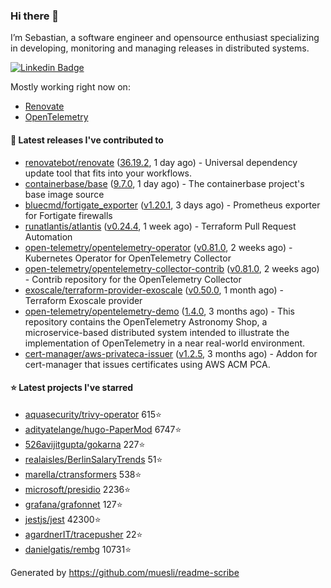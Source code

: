 ### Hi there 👋

I’m Sebastian, a software engineer and opensource enthusiast specializing in developing, monitoring and managing releases in distributed systems.

[![Linkedin Badge](https://img.shields.io/badge/-LinkedIn-blue?style=flat&logo=Linkedin&logoColor=white&link=https://www.linkedin.com/in/sebastian-poxhofer/)](https://www.linkedin.com/in/sebastian-poxhofer/)

Mostly working right now on:
- [Renovate](https://github.com/renovatebot/renovate)
- [OpenTelemetry](https://github.com/open-telemetry)



#### 🚀 Latest releases I've contributed to

- [renovatebot/renovate](https://github.com/renovatebot/renovate) ([36.19.2](https://github.com/renovatebot/renovate/releases/tag/36.19.2), 1 day ago) - Universal dependency update tool that fits into your workflows.
- [containerbase/base](https://github.com/containerbase/base) ([9.7.0](https://github.com/containerbase/base/releases/tag/9.7.0), 1 day ago) - The containerbase project&#39;s base image source
- [bluecmd/fortigate_exporter](https://github.com/bluecmd/fortigate_exporter) ([v1.20.1](https://github.com/bluecmd/fortigate_exporter/releases/tag/v1.20.1), 3 days ago) - Prometheus exporter for Fortigate firewalls
- [runatlantis/atlantis](https://github.com/runatlantis/atlantis) ([v0.24.4](https://github.com/runatlantis/atlantis/releases/tag/v0.24.4), 1 week ago) - Terraform Pull Request Automation
- [open-telemetry/opentelemetry-operator](https://github.com/open-telemetry/opentelemetry-operator) ([v0.81.0](https://github.com/open-telemetry/opentelemetry-operator/releases/tag/v0.81.0), 2 weeks ago) - Kubernetes Operator for OpenTelemetry Collector
- [open-telemetry/opentelemetry-collector-contrib](https://github.com/open-telemetry/opentelemetry-collector-contrib) ([v0.81.0](https://github.com/open-telemetry/opentelemetry-collector-contrib/releases/tag/v0.81.0), 2 weeks ago) - Contrib repository for the OpenTelemetry Collector
- [exoscale/terraform-provider-exoscale](https://github.com/exoscale/terraform-provider-exoscale) ([v0.50.0](https://github.com/exoscale/terraform-provider-exoscale/releases/tag/v0.50.0), 1 month ago) - Terraform Exoscale provider
- [open-telemetry/opentelemetry-demo](https://github.com/open-telemetry/opentelemetry-demo) ([1.4.0](https://github.com/open-telemetry/opentelemetry-demo/releases/tag/1.4.0), 3 months ago) - This repository contains the OpenTelemetry Astronomy Shop, a microservice-based distributed system intended to illustrate the implementation of OpenTelemetry in a near real-world environment.
- [cert-manager/aws-privateca-issuer](https://github.com/cert-manager/aws-privateca-issuer) ([v1.2.5](https://github.com/cert-manager/aws-privateca-issuer/releases/tag/v1.2.5), 3 months ago) - Addon for cert-manager that issues certificates using AWS ACM PCA.

#### ⭐ Latest projects I've starred

- [aquasecurity/trivy-operator](https://github.com/aquasecurity/trivy-operator) 615⭐
- [adityatelange/hugo-PaperMod](https://github.com/adityatelange/hugo-PaperMod) 6747⭐
- [526avijitgupta/gokarna](https://github.com/526avijitgupta/gokarna) 227⭐
- [realaisles/BerlinSalaryTrends](https://github.com/realaisles/BerlinSalaryTrends) 51⭐
- [marella/ctransformers](https://github.com/marella/ctransformers) 538⭐
- [microsoft/presidio](https://github.com/microsoft/presidio) 2236⭐
- [grafana/grafonnet](https://github.com/grafana/grafonnet) 127⭐
- [jestjs/jest](https://github.com/jestjs/jest) 42300⭐
- [agardnerIT/tracepusher](https://github.com/agardnerIT/tracepusher) 22⭐
- [danielgatis/rembg](https://github.com/danielgatis/rembg) 10731⭐



Generated by https://github.com/muesli/readme-scribe

